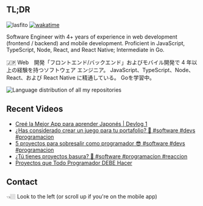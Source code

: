 
## TL;DR 　

<img src="https://komarev.com/ghpvc/?username=lasfito&label=Profile%20views&color=0e75b6&style=flat" alt="lasfito" />  [![wakatime](https://wakatime.com/badge/user/5f64052e-88c6-4b16-a87a-e9f52142e69a.svg)](https://wakatime.com/@5f64052e-88c6-4b16-a87a-e9f52142e69a)

Software Engineer with 4+ years of experience in web development (frontend / backend) and mobile development. Proficient in JavaScript, TypeScript, Node, React, and React Native; Intermediate in Go. 

🇯🇵 Web　開発「フロントエンド/バックエンド」およびモバイル開発で 4 年以上の経験を持つソフトウェア エンジニア。 JavaScript、TypeScript、Node、React、および React Native に精通している。 Goを学習中。

<img align="center" src="https://github-readme-stats-6vqzxcuwk-lasfito.vercel.app/api/top-langs?username=lasfito&show_icons=true&locale=es&layout=compact&langs_count=6&theme=nord&custom_title=All+of+my+Repositories" alt="Language distribution of all my repositories" /> 

## Recent Videos
<!-- BLOG-POST-LIST:START -->
- [Creé la Mejor App para aprender Japonés | Devlog 1](https://www.youtube.com/watch?v=dwfFRfomaH0)
- [¿Has considerado crear un juego para tu portafolio? 🤔 #software #devs #programacion](https://www.youtube.com/watch?v=PxwwwP-sk_s)
- [5 proyectos para sobresalir como programador 😎 #software #devs #programacion](https://www.youtube.com/watch?v=4td35gNJumU)
- [¿Tú tienes proyectos basura? 🤔 #software #programacion #reaccion](https://www.youtube.com/watch?v=GM3qEB0tjps)
- [Proyectos que Todo Programador DEBE Hacer](https://www.youtube.com/watch?v=CX_g9TTAYPI)
<!-- BLOG-POST-LIST:END -->

## Contact

👈🏼 Look to the left (or scroll up if you're on the mobile app)









  

